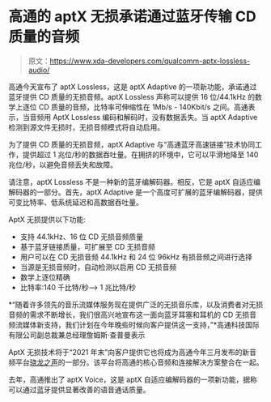# 高通的 aptX 无损承诺通过蓝牙传输 CD 质量的音频

> 原文：<https://www.xda-developers.com/qualcomm-aptx-lossless-audio/>

高通今天宣布了 aptX Lossless，这是 aptX Adaptive 的一项新功能，承诺通过蓝牙提供 CD 质量的无损音频。aptX Lossless 声称可以提供 16 位/44.1kHz 的数学上逐位 CD 质量的音频，比特率可伸缩性在 1Mb/s - 140Kbit/s 之间。高通表示，当音频用 AptX Lossless 编码和解码时，没有数据丢失。当 aptX Adaptive 检测到源文件无损时，无损音频模式将自动启用。

为了提供 CD 质量的无损音频，aptX Adaptive 与“高通蓝牙高速链接”技术协同工作，提供超过 1 兆位/秒的数据吞吐量。在拥挤的环境中，它可以平滑地降至 140 兆位/秒，以避免音频丢失和故障。

请注意，aptX Lossless 不是一种新的蓝牙编解码器。相反，它是 aptX 自适应编解码器的一部分。首先，aptX Adaptive 是一个高度可扩展的蓝牙编解码器，提供可变比特率、低系统延迟和高数据吞吐量。

AptX 无损提供以下功能:

*   支持 44.1kHz、16 位 CD 无损音频质量
*   基于蓝牙链接质量，可扩展至 CD 无损音频
*   用户可以在 CD 无损音频 44.1kHz 和 24 位 96kHz 有损音频之间进行选择
*   当源是无损音频时，自动检测以启用 CD 无损音频
*   数学上逐位精确
*   比特率:140 千比特/秒–> 1 兆比特/秒

*“随着许多领先的音乐流媒体服务现在提供广泛的无损音乐库，以及消费者对无损音频的需求不断增长，我们很高兴地宣布这一面向蓝牙耳塞和耳机的 CD 无损音频流媒体新支持，我们计划在今年晚些时候向客户提供这一支持，”*高通科技国际有限公司副总裁兼总经理詹姆斯·查普曼表示

AptX 无损技术将于“2021 年末”向客户提供它也将成为高通今年三月发布的新音频平台[骁龙之声](https://www.xda-developers.com/qualcomm-snapdragon-sound-high-quality-low-latency-audio-next-smartphone/)的一部分。该平台将高通的核心音频和连接解决方案整合在一起。

去年，高通推出了 aptX Voice，这是 aptX 自适应编解码器的一项新功能，据称可以通过蓝牙提供显著改善的语音通话质量。